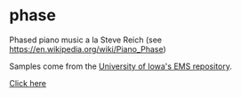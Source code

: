 # phase
Phased piano music a la Steve Reich (see https://en.wikipedia.org/wiki/Piano_Phase)

Samples come from the [University of Iowa's EMS repository](http://theremin.music.uiowa.edu/MISpiano.html).

[Click here](https://wgreenberg.github.io/phase/index.html#OzUsMTY7OzAsODsyLDE4OzE3OzMsNzs=)
